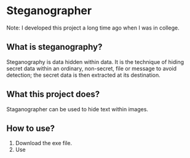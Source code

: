 # Steganographer

Note: I developed this project a long time ago when I was in college.

## What is steganography?

Steganography is data hidden within data. It is the technique of hiding secret data within an ordinary, non-secret, file or message to avoid detection; the secret data is then extracted at its destination.

## What this project does?

Staganographer can be used to hide text within images.

## How to use?

1) Download the exe file.  
2) Use
